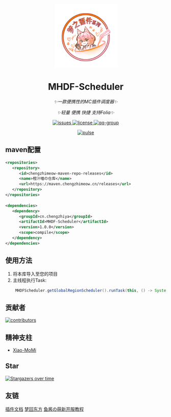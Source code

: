 <p align="center">
   <img src="./Logo.png" width="200px" height="200px" alt="MHDF-Scheduler">
</p>

<div align="center">

# MHDF-Scheduler

_✨一款便携性的MC插件调度器✨_

_✨轻量 便携 快捷 支持Folia✨_

</div>

<p align="center">
    <a href="https://github.com/MHDFCraft/MHDF-Scheduler/issues">
        <img src="https://img.shields.io/github/issues/MHDFCraft/MHDF-Scheduler?style=flat-square" alt="issues">
    </a>
    <a href="https://github.com/MHDFCraft/MHDF-Scheduler/blob/main/LICENSE">
        <img src="https://img.shields.io/github/license/MHDFCraft/MHDF-Scheduler?style=flat-square" alt="license">
    </a>
    <a href="https://qm.qq.com/cgi-bin/qm/qr?k=T047YB6lHNMMcMuVlK_hGBcT5HNESxMA&jump_from=webapi&authKey=0/IFGIO6xLjjHB2YKF7laLxkKWbtWbDhb1lt//m7GgbElJSWdRZ8RjbWzSsufkO6">
        <img src="https://img.shields.io/badge/QQ群-129139830-brightgreen?style=flat-square" alt="qq-group">
    </a>
</p>

<div align="center">
    <a href="https://github.com/MHDFCraft/MHDF-Scheduler/pulse">
        <img src="https://repobeats.axiom.co/api/embed/e58f3e1358766291db33ba451d3e90be99811f4f.svg" alt="pulse">
    </a>
</div>

## maven配置

```xml
<repositories>
   <repository>
      <id>chengzhimeow-maven-repo-releases</id>
      <name>橙汁喵の仓库</name>
      <url>https://maven.chengzhimeow.cn/releases</url>
   </repository>
</repositories>

<dependencies>
   <dependency>
      <groupId>cn.chengzhiya</groupId>
      <artifactId>MHDF-Scheduler</artifactId>
      <version>1.0.0</version>
      <scope>compile</scope>
   </dependency>
</dependencies>
```

## 使用方法

1. 将本库导入至您的项目
2. 主线程执行Task:
   ```java
    MHDFScheduler.getGlobalRegionScheduler().runTask(this, () -> System.out.println("hello world!"));
   ```

## 贡献者

<a href="https://github.com/MHDFCraft/MHDF-Scheduler/graphs/contributors">
  <img src="https://stg.contrib.rocks/image?repo=MHDFCraft/MHDF-Scheduler" alt="contributors"/>
</a>

## 精神支柱

- [Xiao-MoMi](https://github.com/Xiao-MoMi)

## Star

[![Stargazers over time](https://starchart.cc/MHDFCraft/MHDF-Scheduler.svg?variant=adaptive)](https://starchart.cc/MHDFCraft/MHDF-Scheduler)

## 友链

<div>
    <a href="https://plugin.mhdf.cn/">插件文档</a>
    <a href="https://www.mhdf.cn/">梦回东方</a>
    <a href="https://www.yuque.com/xiaoyutang-ayhvn/rnr4ym/">鱼酱の萌新开服教程</a>
</div>
